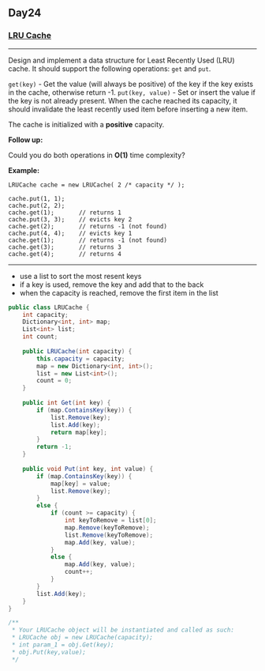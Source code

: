 ## Day24

### [LRU Cache](https://leetcode.com/explore/challenge/card/30-day-leetcoding-challenge/531/week-4/3308/](https://leetcode.com/explore/challenge/card/30-day-leetcoding-challenge/531/week-4/3309/))

---

Design and implement a data structure for Least Recently Used (LRU) cache. It should support the following operations: `get` and `put`.

`get(key)` - Get the value (will always be positive) of the key if the key exists in the cache, otherwise return -1.
`put(key, value)` - Set or insert the value if the key is not already present. When the cache reached its capacity, it should invalidate the least recently used item before inserting a new item.

The cache is initialized with a **positive** capacity.

**Follow up:**

Could you do both operations in **O(1)** time complexity?

**Example:**
```
LRUCache cache = new LRUCache( 2 /* capacity */ );

cache.put(1, 1);
cache.put(2, 2);
cache.get(1);       // returns 1
cache.put(3, 3);    // evicts key 2
cache.get(2);       // returns -1 (not found)
cache.put(4, 4);    // evicts key 1
cache.get(1);       // returns -1 (not found)
cache.get(3);       // returns 3
cache.get(4);       // returns 4
```

---

- use a list to sort the most resent keys
- if a key is used, remove the key and add that to the back
- when the capacity is reached, remove the first item in the list

```cs
public class LRUCache {
    int capacity;
    Dictionary<int, int> map;
    List<int> list;
    int count;
    
    public LRUCache(int capacity) {
        this.capacity = capacity;
        map = new Dictionary<int, int>();
        list = new List<int>();
        count = 0;
    }
    
    public int Get(int key) {
        if (map.ContainsKey(key)) {
            list.Remove(key);
            list.Add(key);
            return map[key];
        }
        return -1;
    }
    
    public void Put(int key, int value) {
        if (map.ContainsKey(key)) {
            map[key] = value;
            list.Remove(key);
        }
        else {
            if (count >= capacity) {
                int keyToRemove = list[0];
                map.Remove(keyToRemove);
                list.Remove(keyToRemove);
                map.Add(key, value);
            }
            else {
                map.Add(key, value);
                count++;
            }
        }
        list.Add(key);
    }
}

/**
 * Your LRUCache object will be instantiated and called as such:
 * LRUCache obj = new LRUCache(capacity);
 * int param_1 = obj.Get(key);
 * obj.Put(key,value);
 */
 ```